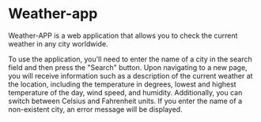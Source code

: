 # Weather-app

Weather-APP is a web application that allows you to check the current weather in any city worldwide.

To use the application, you'll need to enter the name of a city in the search field and then press the "Search" button. Upon navigating to a new page, you will receive information such as a description of the current weather at the location, including the temperature in degrees, lowest and highest temperature of the day, wind speed, and humidity. Additionally, you can switch between Celsius and Fahrenheit units. If you enter the name of a non-existent city, an error message will be displayed.
